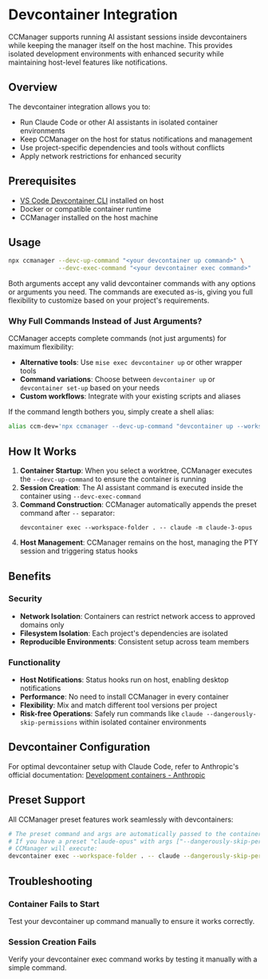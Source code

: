 # Devcontainer Integration

CCManager supports running AI assistant sessions inside devcontainers while keeping the manager itself on the host machine. This provides isolated development environments with enhanced security while maintaining host-level features like notifications.

## Overview

The devcontainer integration allows you to:
- Run Claude Code or other AI assistants in isolated container environments
- Keep CCManager on the host for status notifications and management
- Use project-specific dependencies and tools without conflicts
- Apply network restrictions for enhanced security

## Prerequisites

- [VS Code Devcontainer CLI](https://code.visualstudio.com/docs/devcontainers/cli) installed on host
- Docker or compatible container runtime
- CCManager installed on the host machine

## Usage

```bash
npx ccmanager --devc-up-command "<your devcontainer up command>" \
              --devc-exec-command "<your devcontainer exec command>"
```

Both arguments accept any valid devcontainer commands with any options or arguments you need. The commands are executed as-is, giving you full flexibility to customize based on your project's requirements.

### Why Full Commands Instead of Just Arguments?

CCManager accepts complete commands (not just arguments) for maximum flexibility:

- **Alternative tools**: Use `mise exec devcontainer up` or other wrapper tools
- **Command variations**: Choose between `devcontainer up` or `devcontainer set-up` based on your needs  
- **Custom workflows**: Integrate with your existing scripts and aliases

If the command length bothers you, simply create a shell alias:
```bash
alias ccm-dev='npx ccmanager --devc-up-command "devcontainer up --workspace-folder ." --devc-exec-command "devcontainer exec --workspace-folder ."'
```

## How It Works

1. **Container Startup**: When you select a worktree, CCManager executes the `--devc-up-command` to ensure the container is running
2. **Session Creation**: The AI assistant command is executed inside the container using `--devc-exec-command`
3. **Command Construction**: CCManager automatically appends the preset command after `--` separator:
   ```
   devcontainer exec --workspace-folder . -- claude -m claude-3-opus
   ```
4. **Host Management**: CCManager remains on the host, managing the PTY session and triggering status hooks

## Benefits

### Security
- **Network Isolation**: Containers can restrict network access to approved domains only
- **Filesystem Isolation**: Each project's dependencies are isolated
- **Reproducible Environments**: Consistent setup across team members

### Functionality
- **Host Notifications**: Status hooks run on host, enabling desktop notifications
- **Performance**: No need to install CCManager in every container
- **Flexibility**: Mix and match different tool versions per project
- **Risk-free Operations**: Safely run commands like `claude --dangerously-skip-permissions` within isolated container environments

## Devcontainer Configuration

For optimal devcontainer setup with Claude Code, refer to Anthropic's official documentation:
[Development containers - Anthropic](https://docs.anthropic.com/en/docs/claude-code/devcontainer)

## Preset Support

All CCManager preset features work seamlessly with devcontainers:

```bash
# The preset command and args are automatically passed to the container
# If you have a preset "claude-opus" with args ["--dangerously-skip-permissions", "-m", "claude-3-opus"]
# CCManager will execute:
devcontainer exec --workspace-folder . -- claude --dangerously-skip-permissions -m claude-3-opus
```

## Troubleshooting

### Container Fails to Start

Test your devcontainer up command manually to ensure it works correctly.

### Session Creation Fails

Verify your devcontainer exec command works by testing it manually with a simple command.
